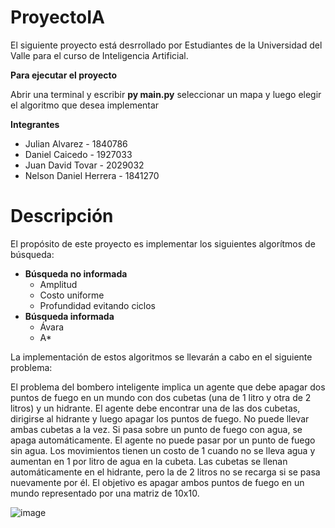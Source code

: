# ProyectoIA
El siguiente proyecto está desrrollado por Estudiantes de la Universidad del Valle para el curso de Inteligencia Artificial.

**Para ejecutar el proyecto**

Abrir una terminal y escribir **py main.py** seleccionar un mapa y luego elegir el algoritmo que desea implementar

**Integrantes**

* Julian Alvarez -  1840786
* Daniel Caicedo - 1927033
* Juan David Tovar - 2029032
* Nelson Daniel Herrera - 1841270

# Descripción

El propósito de este proyecto es implementar los siguientes algorítmos de búsqueda:
* **Búsqueda no informada**
  * Amplitud
  * Costo uniforme
  * Profundidad evitando ciclos  
* **Búsqueda informada**
  * Ávara
  * A*

  
La implementación de estos algoritmos se llevarán a cabo en el siguiente problema:

El problema del bombero inteligente implica un agente que debe apagar dos puntos de fuego en un mundo con dos cubetas (una de 1 litro y otra de 2 litros) y un hidrante. 
El agente debe encontrar una de las dos cubetas, dirigirse al hidrante y luego apagar los puntos de fuego. No puede llevar ambas cubetas a la vez. Si pasa sobre un punto de 
fuego con agua, se apaga automáticamente. El agente no puede pasar por un punto de fuego sin agua. Los movimientos tienen un costo de 1 cuando no se lleva agua y aumentan 
en 1 por litro de agua en la cubeta. Las cubetas se llenan automáticamente en el hidrante, pero la de 2 litros no se recarga si se pasa nuevamente por él.
El objetivo es apagar ambos puntos de fuego en un mundo representado por una matriz de 10x10.




![image](https://github.com/danielcaicedo98/ProyectoIA/assets/61769073/9f25c085-d842-4f67-9161-14e5aca746ff)





